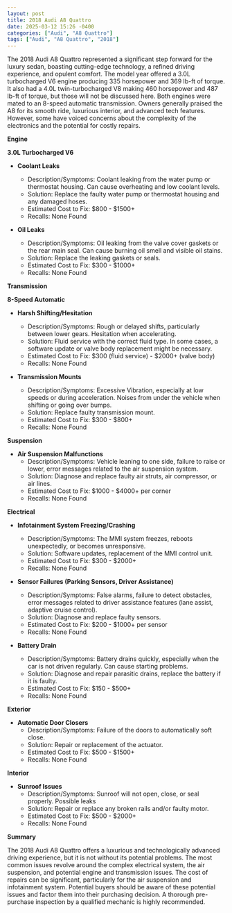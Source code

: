 ```yaml
---
layout: post
title: 2018 Audi A8 Quattro
date: 2025-03-12 15:26 -0400
categories: ["Audi", "A8 Quattro"]
tags: ["Audi", "A8 Quattro", "2018"]
---
```

The 2018 Audi A8 Quattro represented a significant step forward for the luxury sedan, boasting cutting-edge technology, a refined driving experience, and opulent comfort. The model year offered a 3.0L turbocharged V6 engine producing 335 horsepower and 369 lb-ft of torque. It also had a 4.0L twin-turbocharged V8 making 460 horsepower and 487 lb-ft of torque, but those will not be discussed here. Both engines were mated to an 8-speed automatic transmission. Owners generally praised the A8 for its smooth ride, luxurious interior, and advanced tech features. However, some have voiced concerns about the complexity of the electronics and the potential for costly repairs.

**Engine**

**3.0L Turbocharged V6**

*   **Coolant Leaks**
    *   Description/Symptoms: Coolant leaking from the water pump or thermostat housing. Can cause overheating and low coolant levels.
    *   Solution: Replace the faulty water pump or thermostat housing and any damaged hoses.
    *   Estimated Cost to Fix: $800 - $1500+
    *   Recalls: None Found

*   **Oil Leaks**
    *   Description/Symptoms: Oil leaking from the valve cover gaskets or the rear main seal. Can cause burning oil smell and visible oil stains.
    *   Solution: Replace the leaking gaskets or seals.
    *   Estimated Cost to Fix: $300 - $1000+
    *   Recalls: None Found

**Transmission**

**8-Speed Automatic**

*   **Harsh Shifting/Hesitation**
    *   Description/Symptoms: Rough or delayed shifts, particularly between lower gears. Hesitation when accelerating.
    *   Solution: Fluid service with the correct fluid type. In some cases, a software update or valve body replacement might be necessary.
    *   Estimated Cost to Fix: $300 (fluid service) - $2000+ (valve body)
    *   Recalls: None Found

*   **Transmission Mounts**
    *   Description/Symptoms: Excessive Vibration, especially at low speeds or during acceleration. Noises from under the vehicle when shifting or going over bumps.
    *   Solution: Replace faulty transmission mount.
    *   Estimated Cost to Fix: $300 - $800+
    *   Recalls: None Found

**Suspension**

*   **Air Suspension Malfunctions**
    *   Description/Symptoms: Vehicle leaning to one side, failure to raise or lower, error messages related to the air suspension system.
    *   Solution: Diagnose and replace faulty air struts, air compressor, or air lines.
    *   Estimated Cost to Fix: $1000 - $4000+ per corner
    *   Recalls: None Found

**Electrical**

*   **Infotainment System Freezing/Crashing**
    *   Description/Symptoms: The MMI system freezes, reboots unexpectedly, or becomes unresponsive.
    *   Solution: Software updates, replacement of the MMI control unit.
    *   Estimated Cost to Fix: $300 - $2000+
    *   Recalls: None Found

*   **Sensor Failures (Parking Sensors, Driver Assistance)**
    *   Description/Symptoms: False alarms, failure to detect obstacles, error messages related to driver assistance features (lane assist, adaptive cruise control).
    *   Solution: Diagnose and replace faulty sensors.
    *   Estimated Cost to Fix: $200 - $1000+ per sensor
    *   Recalls: None Found

*   **Battery Drain**
    *   Description/Symptoms: Battery drains quickly, especially when the car is not driven regularly. Can cause starting problems.
    *   Solution: Diagnose and repair parasitic drains, replace the battery if it is faulty.
    *   Estimated Cost to Fix: $150 - $500+
    *   Recalls: None Found

**Exterior**

*   **Automatic Door Closers**
    *   Description/Symptoms: Failure of the doors to automatically soft close.
    *   Solution: Repair or replacement of the actuator.
    *   Estimated Cost to Fix: $500 - $1500+
    *   Recalls: None Found

**Interior**

*   **Sunroof Issues**
    *   Description/Symptoms: Sunroof will not open, close, or seal properly. Possible leaks
    *   Solution: Repair or replace any broken rails and/or faulty motor.
    *   Estimated Cost to Fix: $500 - $2000+
    *   Recalls: None Found

**Summary**

The 2018 Audi A8 Quattro offers a luxurious and technologically advanced driving experience, but it is not without its potential problems. The most common issues revolve around the complex electrical system, the air suspension, and potential engine and transmission issues. The cost of repairs can be significant, particularly for the air suspension and infotainment system. Potential buyers should be aware of these potential issues and factor them into their purchasing decision. A thorough pre-purchase inspection by a qualified mechanic is highly recommended.

